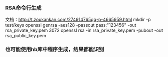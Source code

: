 
### RSA命令行生成
文档：http://t.zoukankan.com/274914765qq-p-4665959.html
mkdir -p test/keys
openssl genrsa -aes128 -passout pass:"123456" -out rsa_private_key.pem 3072
openssl rsa -in rsa_private_key.pem -pubout -out rsa_public_key.pem

### 也可能使用hb库中程序生成，结果都能识别